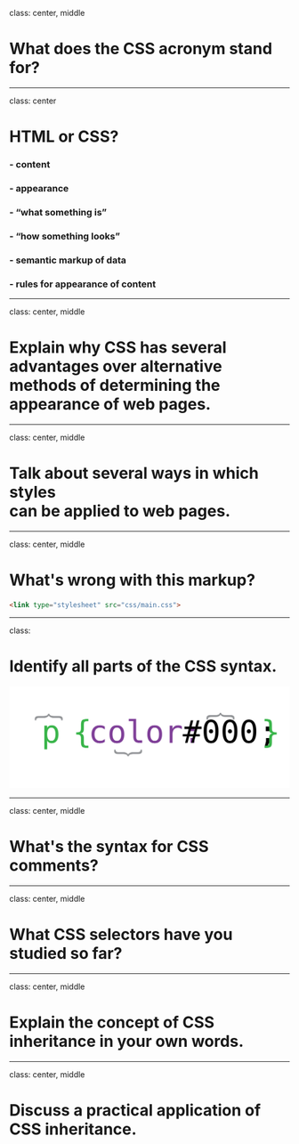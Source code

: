 class: center, middle

# What does the CSS acronym stand for?

---

class: center

# HTML or CSS?

### - content
### - appearance
### - “what something is”
### - “how something looks”
### - semantic markup of data
### - rules for appearance of content

---

class: center, middle

# Explain why CSS has several advantages over alternative methods of determining the appearance of web pages.

---

class: center, middle

# Talk about several ways in which styles<br>can be applied to web pages.

---

class: center, middle

# What's wrong with this markup?

```html
<link type="stylesheet" src="css/main.css">
```

---

class:

# Identify all parts of the CSS syntax.

![CSS Declaration](assets/css-declaration.svg)

---

class: center, middle

# What's the syntax for CSS comments?

---

class: center, middle

# What CSS selectors have you studied so far?

---

class: center, middle

# Explain the concept of CSS inheritance in your own words.

---

class: center, middle

# Discuss a practical application of CSS inheritance.

